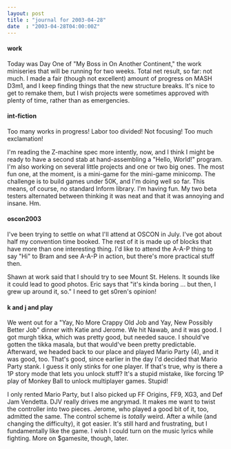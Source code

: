 ```yaml
---
layout: post
title : "journal for 2003-04-28"
date  : "2003-04-28T04:00:00Z"
---
```

<h4>work</h4>Today was Day One of "My Boss in On Another Continent," the work miniseries that will be running for two weeks.  Total net result, so far: not much.  I made a fair (though not excellent) amount of progress on MASH D3m1, and I keep finding things that the new structure breaks.  It's nice to get to remake them, but I wish projects were sometimes approved with plenty of time, rather than as emergencies.<h4>int-fiction</h4>Too many works in progress!  Labor too divided!  Not focusing!  Too much exclamation!

I'm reading the Z-machine spec more intently, now, and I think I might be ready to have a second stab at hand-assembling a "Hello, World!" program.  I'm also working on several little projects and one or two big ones.  The most fun one, at the moment, is a mini-game for the mini-game minicomp.  The challenge is to build games under 50K, and I'm doing well so far.  This means, of course, no standard Inform library.  I'm having fun.  My two beta testers alternated between thinking it was neat and that it was annoying and insane.  Hm.<h4>oscon2003</h4>I've been trying to settle on what I'll attend at OSCON in July.  I've got about half my convention time booked.  The rest of it is made up of blocks that have more than one interesting thing.  I'd like to attend the A-A-P thing to say "Hi" to Bram and see A-A-P in action, but there's more practical stuff then.

Shawn at work said that I should try to see Mount St. Helens.  It sounds like it could lead to good photos.  Eric says that "it's kinda boring ... but then, I grew up around it, so."  I need to get s0ren's opinion!<h4>k and j and play</h4>We went out for a "Yay, No More Crappy Old Job and Yay, New Possibly Better Job" dinner with Katie and Jerome.  We hit Nawab, and it was good.  I got murgh tikka, which was pretty good, but needed sauce.  I should've gotten the tikka masala, but that would've been pretty predictable.  Afterward, we headed back to our place and played Mario Party (4), and it was good, too.  That's good, since earlier in the day I'd decided that Mario Party stank.  I guess it only stinks for one player.  If that's true, why is there a 1P story mode that lets you unlock stuff?  It's a stupid mistake, like forcing 1P play of Monkey Ball to unlock multiplayer games.  Stupid!

I only rented Mario Party, but I also picked up FF Origins, FF9, XG3, and Def Jam Vendetta.  DJV really drives me angrymad.  It makes me want to twist the controller into two pieces.  Jerome, who played a good bit of it, too, admitted the same.  The control scheme is <em>totally</em> weird.  After a while (and changing the difficulty), it got easier.  It's still hard and frustrating, but I fundamentally like the game.  I wish I could turn on the music lyrics while fighting.  More on $gamesite, though, later.

